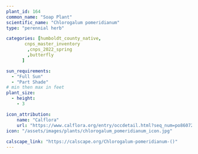 ```yaml
---
plant_id: 164 
common_name: "Soap Plant"
scientific_name: "Chlorogalum pomeridianum"
type: "perennial herb"

categories: [humboldt_county_native,
       cnps_master_inventory
        ,cnps_2022_spring
        ,butterfly
      ]

sun_requirements:
  - "Full Sun"
  - "Part Shade"
# min then max in feet
plant_size:
  - height: 
    - 3 

icon_attribution: 
    name: "Calflora"
    url: "https://www.calflora.org/entry/occdetail.html?seq_num=po86072"
icon: "/assets/images/plants/chlorogalum_pomeridianum_icon.jpg"
 
calscape_link: "https://calscape.org/Chlorogalum-pomeridianum-()"
---
```








